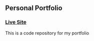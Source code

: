 ## Personal Portfolio

### [Live Site](https://jsmasterypro.com)

This is a code repository for my portfolio
